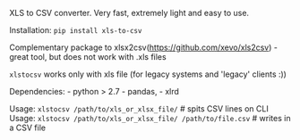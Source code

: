 XLS to CSV converter.
Very fast, extremely light and easy to use.

Installation: `pip install xls-to-csv`

Complementary package to xlsx2csv(https://github.com/xevo/xls2csv) - great tool, but does not work with .xls files

`xlstocsv` works only with xls file (for legacy systems and 'legacy' clients :))

Dependencies: 
    - python > 2.7
    - pandas, 
    - xlrd

Usage: `xlstocsv /path/to/xls_or_xlsx_file/` # spits CSV lines on CLI
Usage: `xlstocsv /path/to/xls_or_xlsx_file/ /path/to/file.csv` # writes in a CSV file
